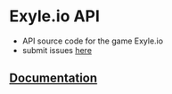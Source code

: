 # Exyle.io API

- API source code for the game Exyle.io
- submit issues [here](https://github.com/exyleio/exyleio/issues)

## [Documentation](https://exyleio-docs.web.app/docs/projects/api/overview)
